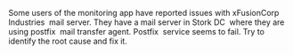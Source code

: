 Some users of the monitoring app have reported issues with xFusionCorp Industries
 mail server. They have a mail server in Stork DC
 where they are using postfix
 mail transfer agent. Postfix
 service seems to fail. Try to identify the root cause and fix it.
